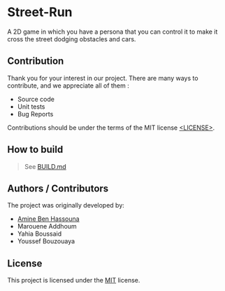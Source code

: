 # Street-Run

A 2D game in which you have a persona that you can control it to make it cross the street dodging obstacles and cars.

## Contribution

Thank you for your interest in our project. There are many ways to contribute,
and we appreciate all of them :

- Source code
- Unit tests
- Bug Reports


Contributions should be under the terms of the MIT license [&lt;LICENSE&gt;](LICENSE).

## How to build

> See [BUILD.md](BUILD.md)

## Authors / Contributors

The project was originally developed by:

- [Amine Ben Hassouna](https://github.com/aminosbh)
- Marouene Addhoum
- Yahia Boussaid
- Youssef Bouzouaya

## License

This project is licensed under the [MIT](LICENSE) license.
